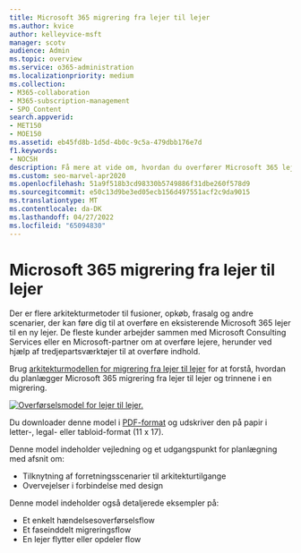 ```yaml
---
title: Microsoft 365 migrering fra lejer til lejer
ms.author: kvice
author: kelleyvice-msft
manager: scotv
audience: Admin
ms.topic: overview
ms.service: o365-administration
ms.localizationpriority: medium
ms.collection:
- M365-collaboration
- M365-subscription-management
- SPO_Content
search.appverid:
- MET150
- MOE150
ms.assetid: eb45fd8b-1d5d-4b0c-9c5a-479dbb176e7d
f1.keywords:
- NOCSH
description: Få mere at vide om, hvordan du overfører Microsoft 365 lejere.
ms.custom: seo-marvel-apr2020
ms.openlocfilehash: 51a9f518b3cd98330b5749886f31dbe260f578d9
ms.sourcegitcommit: e50c13d9be3ed05ecb156d497551acf2c9da9015
ms.translationtype: MT
ms.contentlocale: da-DK
ms.lasthandoff: 04/27/2022
ms.locfileid: "65094830"
---
```

# <a name="microsoft-365-tenant-to-tenant-migrations"></a>Microsoft 365 migrering fra lejer til lejer

Der er flere arkitekturmetoder til fusioner, opkøb, frasalg og andre scenarier, der kan føre dig til at overføre en eksisterende Microsoft 365 lejer til en ny lejer. De fleste kunder arbejder sammen med Microsoft Consulting Services eller en Microsoft-partner om at overføre lejere, herunder ved hjælp af tredjepartsværktøjer til at overføre indhold. 

Brug [arkitekturmodellen for migrering fra lejer til lejer](https://download.microsoft.com/download/b/a/1/ba19dfe7-96e2-4983-8783-4dcff9cebe7b/microsoft-365-tenant-to-tenant-migration.pdf) for at forstå, hvordan du planlægger Microsoft 365 migrering fra lejer til lejer og trinnene i en migrering.

[![Overførselsmodel for lejer til lejer.](../media/solutions-architecture-center/msft-tenant-to-tenant-migration-thumb.png)](https://download.microsoft.com/download/b/a/1/ba19dfe7-96e2-4983-8783-4dcff9cebe7b/microsoft-365-tenant-to-tenant-migration.pdf) 

Du downloader denne model i [PDF-format](https://download.microsoft.com/download/b/a/1/ba19dfe7-96e2-4983-8783-4dcff9cebe7b/microsoft-365-tenant-to-tenant-migration.pdf) og udskriver den på papir i letter-, legal- eller tabloid-format (11 x 17).

Denne model indeholder vejledning og et udgangspunkt for planlægning med afsnit om:

- Tilknytning af forretningsscenarier til arkitekturtilgange
- Overvejelser i forbindelse med design

Denne model indeholder også detaljerede eksempler på:

- Et enkelt hændelsesoverførselsflow
- Et faseinddelt migreringsflow
- En lejer flytter eller opdeler flow

